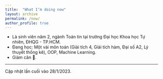 ```yaml
---
title:  "What I’m doing now"
layout: archive
permalink: /now/
author_profile: true
---
```


- Là sinh viên năm 2, ngành Toán tin tại trường Đại học Khoa học Tự nhiên, ĐHQG - TP.HCM.
- Đang học: Một vài môn toán (Giải tích 4, Giải tích hàm, Đại số A2, Lý thuyết thống kê), OOP, Machine Learning.
- Giảm cân 🥲.

---

Cập nhật lần cuối vào 28/1/2023.